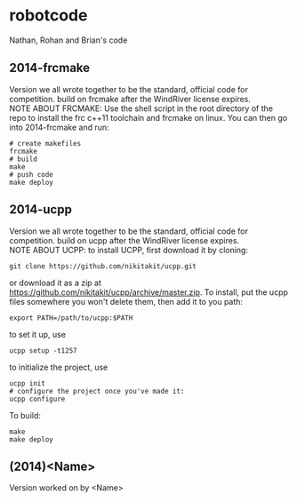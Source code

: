robotcode
=========

Nathan, Rohan and Brian's code

2014-frcmake
------------

Version we all wrote together to be the standard, official code for competition.
build on frcmake after the WindRiver license expires.
<br>
NOTE ABOUT FRCMAKE:
Use the shell script in the root directory of the repo to install the frc c++11 toolchain and frcmake on linux. You can then go into 2014-frcmake and run:
```shell
# create makefiles
frcmake
# build
make
# push code
make deploy
```

2014-ucpp
---------

Version we all wrote together to be the standard, official code for competition.
build on ucpp after the WindRiver license expires.
<br>
NOTE ABOUT UCPP:
to install UCPP, first download it by cloning:
```shell
git clone https://github.com/nikitakit/ucpp.git
```
or download it as a zip at https://github.com/nikitakit/ucpp/archive/master.zip. To install, put the ucpp files somewhere you won't delete them, then add it to you path:
```shell
export PATH=/path/to/ucpp:$PATH
```
to set it up, use
```shell
ucpp setup -t1257
```
to initialize the project, use
```shell
ucpp init
# configure the project once you've made it:
ucpp configure
```
To build:
```shell
make
make deploy
```
(2014)\<Name\>
-----------

Version worked on by \<Name\>
